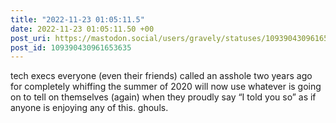 ```yaml
---
title: "2022-11-23 01:05:11.5"
date: 2022-11-23 01:05:11.50 +00
post_uri: https://mastodon.social/users/gravely/statuses/109390430961653635
post_id: 109390430961653635
---
```

tech execs everyone (even their friends) called an asshole two years ago for completely whiffing the summer of 2020 will now use whatever is going on to tell on themselves (again) when they proudly say “I told you so” as if anyone is enjoying any of this. ghouls.


